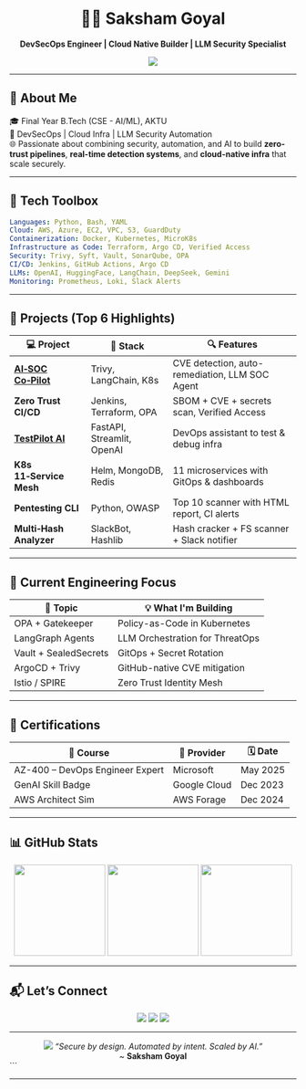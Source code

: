 
<!-- 🌌 Saksham Goyal | DevSecOps • Cloud Security • AI Automation -->

<div align="center">
  <h1>👨‍💻 Saksham Goyal</h1>
  <p><strong>DevSecOps Engineer | Cloud Native Builder | LLM Security Specialist</strong></p>
  
  <img src="https://readme-typing-svg.demolab.com?font=Fira+Code&pause=1000&color=00ADB5&center=true&width=700&lines=Zero+Trust+Pipelines+%F0%9F%94%92;LLM+Security+%7C+DevOps+%7C+Cloud+Infra+%F0%9F%A7%A0;CI%2FCD+%2B+Threat+Detection+%F0%9F%9A%80;Let%27s+Automate+and+Secure+Everything+%F0%9F%94%91" />
</div>

---

## 🧠 About Me

🎓 Final Year B.Tech (CSE - AI/ML), AKTU  
🔐 DevSecOps | Cloud Infra | LLM Security Automation  
🌐 Passionate about combining security, automation, and AI to build **zero-trust pipelines**, **real-time detection systems**, and **cloud-native infra** that scale securely.

---

## 🧰 Tech Toolbox

```yaml
Languages: Python, Bash, YAML
Cloud: AWS, Azure, EC2, VPC, S3, GuardDuty
Containerization: Docker, Kubernetes, MicroK8s
Infrastructure as Code: Terraform, Argo CD, Verified Access
Security: Trivy, Syft, Vault, SonarQube, OPA
CI/CD: Jenkins, GitHub Actions, Argo CD
LLMs: OpenAI, HuggingFace, LangChain, DeepSeek, Gemini
Monitoring: Prometheus, Loki, Slack Alerts
````

---

## 💼 Projects (Top 6 Highlights)

| 💻 Project                                                              | 🚀 Stack                   | 🔍 Features                                    |
| ----------------------------------------------------------------------- | -------------------------- | ---------------------------------------------- |
| **[AI‑SOC Co‑Pilot](https://github.com/sakshamgoyal01/ai-soc-copilot)** | Trivy, LangChain, K8s      | CVE detection, auto-remediation, LLM SOC Agent |
| **Zero Trust CI/CD**                                                    | Jenkins, Terraform, OPA    | SBOM + CVE + secrets scan, Verified Access     |
| **[TestPilot AI](https://github.com/sakshamgoyal01/testpilot-ai)**      | FastAPI, Streamlit, OpenAI | DevOps assistant to test & debug infra         |
| **K8s 11‑Service Mesh**                                                 | Helm, MongoDB, Redis       | 11 microservices with GitOps & dashboards      |
| **Pentesting CLI**                                                      | Python, OWASP              | Top 10 scanner with HTML report, CI alerts     |
| **Multi‑Hash Analyzer**                                                 | SlackBot, Hashlib          | Hash cracker + FS scanner + Slack notifier     |

---

## 🎯 Current Engineering Focus

| 🧠 Topic              | 💡 What I'm Building            |
| --------------------- | ------------------------------- |
| OPA + Gatekeeper      | Policy-as-Code in Kubernetes    |
| LangGraph Agents      | LLM Orchestration for ThreatOps |
| Vault + SealedSecrets | GitOps + Secret Rotation        |
| ArgoCD + Trivy        | GitHub-native CVE mitigation    |
| Istio / SPIRE         | Zero Trust Identity Mesh        |

---

## 📜 Certifications

| 📘 Course                       | 🏢 Provider  | 🗓️ Date |
| ------------------------------- | ------------ | -------- |
| AZ-400 – DevOps Engineer Expert | Microsoft    | May 2025 |
| GenAI Skill Badge               | Google Cloud | Dec 2023 |
| AWS Architect Sim               | AWS Forage   | Dec 2024 |

---

## 📊 GitHub Stats

<p align="center">
  <img src="https://github-readme-stats.vercel.app/api?username=sakshamgoyal01&show_icons=true&theme=radical&hide_border=true&count_private=true" height="160px" />
  <img src="https://streak-stats.demolab.com/?user=sakshamgoyal01&theme=radical&hide_border=true" height="160px" />
  <img src="https://github-readme-stats.vercel.app/api/top-langs/?username=sakshamgoyal01&layout=compact&theme=radical&hide_border=true" height="160px" />
</p>

---

## 📬 Let’s Connect

<p align="center">
  <a href="mailto:sakshamgoyal0301@gmail.com"><img src="https://img.shields.io/badge/Email-D14836?style=for-the-badge&logo=gmail&logoColor=white"/></a>
  <a href="https://linkedin.com/in/saksham-goyal-ab3a1817b"><img src="https://img.shields.io/badge/LinkedIn-0A66C2?style=for-the-badge&logo=linkedin&logoColor=white"/></a>
  <a href="https://github.com/sakshamgoyal01"><img src="https://img.shields.io/badge/GitHub-181717?style=for-the-badge&logo=github&logoColor=white"/></a>
</p>

---

<div align="center">
  <img src="https://capsule-render.vercel.app/api?type=waving&color=00adb5&height=100&section=footer"/>
  <i>“Secure by design. Automated by intent. Scaled by AI.”</i>  
  <br>~ <b>Saksham Goyal</b>
</div>
```

---

